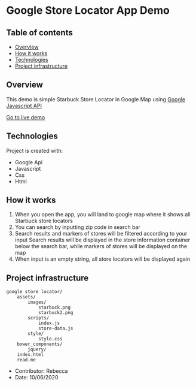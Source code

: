 # Google Store Locator App Demo



## Table of contents
* [Overview](#overview)
* [How it works](#how-it-works)
* [Technologies](#technologies)
* [Project infrastructure](#project-infrastructure)


## Overview
This demo is simple Starbuck Store Locator in Google Map using [Google Javascript API](https://developers.google.com/maps/documentation/javascript/tutorial/)

[Go to live demo](https://rebecca-li-portfolio.imfast.io/google-store-locator/)
	


## Technologies
Project is created with:
* Google Api
* Javascript
* Css
* Html
	



## How it works
1. When you open the app, you will land to google map where it shows all Starbuck store locators
2. You can search by inputting zip code in search bar
3. Search results and markers of stores will be filtered according to your input
   Search results will be displayed in the store information container below the search bar,
   while markers of stores will be displayed on the map
4. When input is an empty string, all store locators will be displayed again




## Project infrastructure
	google store locator/
		assets/
			images/
				starbuck.png
				starbuck2.png
			scripts/
				index.js
				store-data.js
			style/
				style.css
		bower_components/
			jquery/
		index.html
		read.me
   


   
* Contributor: Rebecca
* Date: 10/06/2020